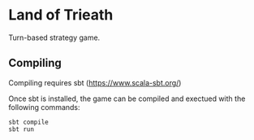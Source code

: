 # Land of Trieath

Turn-based strategy game.

## Compiling

Compiling requires sbt (https://www.scala-sbt.org/)

Once sbt is installed, the game can be compiled and exectued with the following commands:
```
sbt compile
sbt run
```
